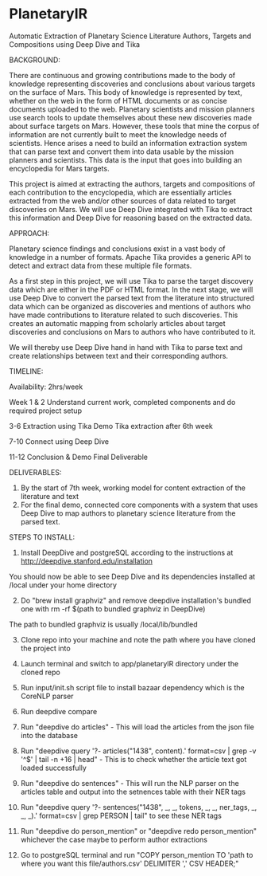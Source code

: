 # PlanetaryIR
Automatic Extraction of Planetary Science Literature Authors, Targets and Compositions using Deep Dive and Tika


BACKGROUND: 

There are continuous and growing contributions made to the body of knowledge representing discoveries and conclusions about various targets on the surface of Mars. This body of knowledge is represented by text, whether on the web in the form of HTML documents or as concise documents uploaded to the web. Planetary scientists and mission planners use search tools to update themselves about these new discoveries made about surface targets on Mars. However, these tools that mine the corpus of information are not currently built to meet the knowledge needs of scientists. Hence arises a need to build an information extraction system that can parse text and convert them into data usable by the mission planners and scientists. This data is the input that goes into building an encyclopedia for Mars targets. 
	
This project is aimed at extracting the authors, targets and compositions of each contribution to the encyclopedia, which are essentially articles extracted from the web and/or other sources of data related to target discoveries on Mars. We will use Deep Dive integrated with Tika to extract this information and Deep Dive for reasoning based on the extracted data.

APPROACH:

Planetary science findings and conclusions exist in a vast body of knowledge in a number of formats. Apache Tika provides a generic API to detect and extract data from these multiple file formats. 

As a first step in this project, we will use Tika to parse the target discovery data which are either in the PDF or HTML format. In the next stage, we will use Deep Dive to convert the parsed text from the literature into structured data which can be organized as discoveries and mentions of authors who have made contributions to literature related to such discoveries. This creates an automatic mapping from scholarly articles about target discoveries and conclusions on Mars to authors who have contributed to it. 

We will thereby use Deep Dive hand in hand with Tika to parse text and create relationships between text and their corresponding authors.


TIMELINE:

Availability: 2hrs/week

Week
1 & 2
Understand current work, completed components and do required project setup

3-6
Extraction using Tika
Demo Tika extraction after 6th week

7-10
Connect using Deep Dive

11-12
Conclusion & Demo
Final Deliverable

DELIVERABLES:

1)	By the start of 7th week, working model for content extraction of the literature and text
2)	For the final demo, connected core components with a system that uses Deep Dive to map authors to planetary science literature from the parsed text.

STEPS TO INSTALL:

1) Install DeepDive and postgreSQL according to the instructions at http://deepdive.stanford.edu/installation

You should now be able to see Deep Dive and its dependencies installed at /local under your home directory

2) Do "brew install graphviz" and remove deepdive installation's bundled one with rm -rf $(path to bundled graphviz in DeepDive)

The path to bundled graphviz is usually /local/lib/bundled

3) Clone repo into your machine and note the path where you have cloned the project into 

4) Launch terminal and switch to app/planetaryIR directory under the cloned repo

5) Run input/init.sh script file to install bazaar dependency which is the CoreNLP parser

6) Run deepdive compare

7) Run "deepdive do articles" - This will load the articles from the json file into the database

8) Run "deepdive query '?- articles("1438", content).' format=csv | grep -v '^$' | tail -n +16 | head" - This is to check whether the article text got loaded successfully

9) Run "deepdive do sentences" - This will run the NLP parser on the articles table and output into the setnences table with their NER tags

10) Run "deepdive query '?- sentences("1438", _, _, tokens, _, _, ner_tags, _, _, _).' format=csv | grep PERSON | tail" to see these NER tags

11) Run "deepdive do person_mention" or "deepdive redo person_mention" whichever the case maybe to perform author extractions

12) Go to postgreSQL terminal and run "COPY person_mention TO 'path to where you want this file/authors.csv' DELIMITER ',' CSV HEADER;"

